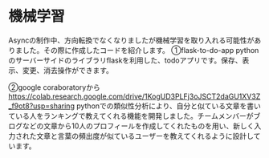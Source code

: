 # 機械学習

Asyncの制作中、方向転換でなくなりましたが機械学習を取り入れる可能性がありました。その際に作成したコードを紹介します。
➀flask-to-do-app
pythonのサーバーサイドのライブラリflaskを利用した、todoアプリです。保存、表示、変更、消去操作ができます。

➁google coraboratoryから　https://colab.research.google.com/drive/1KogUD3PLFj3oJSCT2daGU1XV3Z_f9ot8?usp=sharing
pythonでの類似性分析により、自分と似ている文章を書いている人をランキングで教えてくれる機能を開発しました。チームメンバーがブログなどの文章から10人のプロフィールを作成してくれたものを用い、新しく入力された文章と言葉の頻出度が似ているユーザーを教えてくれるように設計しています。

